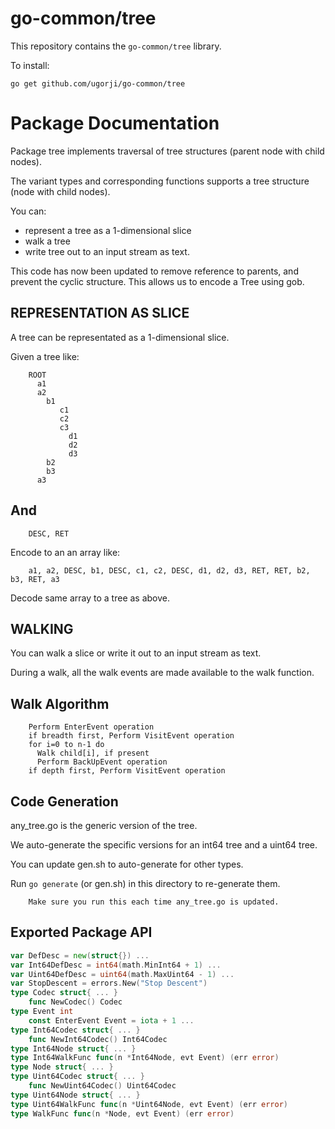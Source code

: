 # go-common/tree

This repository contains the `go-common/tree` library.

To install:

```
go get github.com/ugorji/go-common/tree
```

# Package Documentation


Package tree implements traversal of tree structures (parent node with child
nodes).

The variant types and corresponding functions supports a tree structure
(node with child nodes).

You can:

  - represent a tree as a 1-dimensional slice
  - walk a tree
  - write tree out to an input stream as text.

This code has now been updated to remove reference to parents, and prevent
the cyclic structure. This allows us to encode a Tree using gob.


## REPRESENTATION AS SLICE

A tree can be representated as a 1-dimensional slice.

Given a tree like:

```
    ROOT
      a1
      a2
        b1
           c1
           c2
           c3
             d1
             d2
             d3
        b2
        b3
      a3
```

## And

```
    DESC, RET
```

Encode to an an array like:

```
    a1, a2, DESC, b1, DESC, c1, c2, DESC, d1, d2, d3, RET, RET, b2, b3, RET, a3
```

Decode same array to a tree as above.


## WALKING

You can walk a slice or write it out to an input stream as text.

During a walk, all the walk events are made available to the walk function.

## Walk Algorithm

```
    Perform EnterEvent operation
    if breadth first, Perform VisitEvent operation
    for i=0 to n-1 do
      Walk child[i], if present
      Perform BackUpEvent operation
    if depth first, Perform VisitEvent operation
```


## Code Generation

any_tree.go is the generic version of the tree.

We auto-generate the specific versions for an int64 tree and a uint64 tree.

You can update gen.sh to auto-generate for other types.

Run `go generate` (or gen.sh) in this directory to re-generate them.

```
    Make sure you run this each time any_tree.go is updated.
```

## Exported Package API

```go
var DefDesc = new(struct{}) ...
var Int64DefDesc = int64(math.MinInt64 + 1) ...
var Uint64DefDesc = uint64(math.MaxUint64 - 1) ...
var StopDescent = errors.New("Stop Descent")
type Codec struct{ ... }
    func NewCodec() Codec
type Event int
    const EnterEvent Event = iota + 1 ...
type Int64Codec struct{ ... }
    func NewInt64Codec() Int64Codec
type Int64Node struct{ ... }
type Int64WalkFunc func(n *Int64Node, evt Event) (err error)
type Node struct{ ... }
type Uint64Codec struct{ ... }
    func NewUint64Codec() Uint64Codec
type Uint64Node struct{ ... }
type Uint64WalkFunc func(n *Uint64Node, evt Event) (err error)
type WalkFunc func(n *Node, evt Event) (err error)
```
